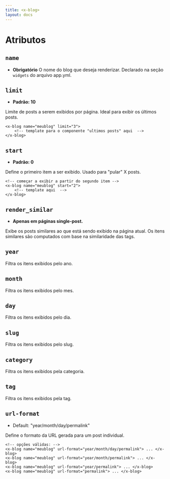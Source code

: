 ```yaml
---
title: <x-blog>
layout: docs
---
```




# Atributos 

## `name`

* __Obrigatório__
O nome do blog que deseja renderizar. Declarado na seção `widgets` do arquivo app.yml.


    <x-blog name="meublog">
        <!-- template do blog aqui  -->
    </x-blog>


## `limit`

* __Padrão: 10__

Limite de posts a serem exibidos por página. Ideal para exibir os últimos posts.

    <x-blog name="meublog" limit="3">
        <!-- template para o componente "ultimos posts" aqui  -->
    </x-blog>

## `start`

* __Padrão: 0__

Define o primeiro item a ser exibido. Usado para "pular" X posts.

    <!-- começar a exibir a partir do segundo item -->
    <x-blog name="meublog" start="2">
        <!-- template aqui  -->
    </x-blog>


## `render_similar`

* __Apenas em páginas single-post.__

Exibe os posts similares ao que está sendo exibido na página atual. 
Os itens similares são computados com base na similaridade das tags.

## `year` 
Filtra os itens exibidos pelo ano.

## `month` 
Filtra os itens exibidos pelo mes.

## `day` 
Filtra os itens exibidos pelo dia.

## `slug` 
Filtra os itens exibidos pelo slug.

## `category` 
Filtra os itens exibidos pela categoria.

## `tag`
Filtra os itens exibidos pela tag.

## `url-format`
- Default: "year/month/day/permalink"

Define o formato da URL gerada para um post individual.

    <!-- opções válidas: -->
    <x-blog name="meublog" url-format="year/month/day/permalink"> ... </x-blog>
    <x-blog name="meublog" url-format="year/month/permalink"> ... </x-blog>
    <x-blog name="meublog" url-format="year/permalink"> ... </x-blog>
    <x-blog name="meublog" url-format="permalink"> ... </x-blog>

